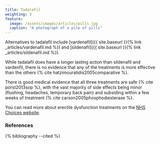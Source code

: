 ```yaml
---
title: Tadalafil
weighting: 3
feature:
  image: /assets/images/articles/pills.jpg
  caption: "A photograph of a pile of pills"
---
```


Alternatives to tadalafil include [vardenafil]({{ site.baseurl }}{% link _articles/vardenafil.md %}) and [sildenafil]({{ site.baseurl }}{% link _articles/sildenafil.md %}). 

While tadalafil does have a longer lasting action than sildenafil and vardenfil, there is no evidence that any of the treatments is more effective than the others {% cite hatzimouratidis2005comparative %}.

There is good medical evidence that all three treatments are safe {% cite porst2013sop %}, with the vast majority of side effects being minor (flushing, headaches, temporary back pain) and subsiding within a few weeks of treatment {% cite carson2005phosphodiesterase %}.

You can read more about erectile dysfunction treatments on the [NHS Choices website](http://www.nhs.uk/Conditions/Erectile-dysfunction/Pages/Treatment.aspx).

### References

{% bibliography --cited %}